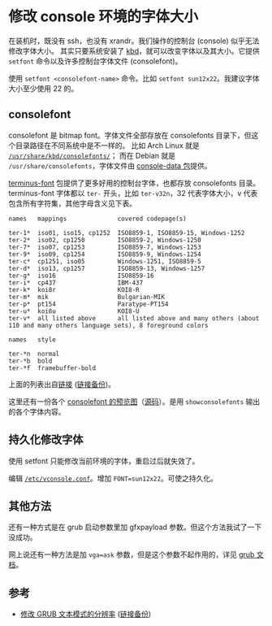 # 修改 console 环境的字体大小

在装机时，既没有 ssh，也没有 xrandr。我们操作的控制台 (console) 似乎无法修改字体大小。
其实只要系统安装了 [kbd](https://github.com/legionus/kbd)，就可以改变字体以及其大小。它提供 `setfont` 命令以及许多控制台字体文件 (consolefont)。

使用 `setfont <consolefont-name>` 命令。比如 `setfont sun12x22`。我建议字体大小至少使用 22 的。

## consolefont

consolefont 是 bitmap font。字体文件全部存放在 consolefonts 目录下，但这个目录路径在不同系统中是不一样的。
比如 Arch Linux 就是 [`/usr/share/kbd/consolefonts/`](https://wiki.archlinux.org/title/Linux_console#Fonts)；
而在 Debian 就是 `/usr/share/consolefonts`，字体文件由 [console-data 包](https://packages.debian.org/bullseye/all/console-data/filelist)提供。

[terminus-font](https://terminus-font.sourceforge.net/shots.html) 包提供了更多好用的控制台字体，也都存放 consolefonts 目录。
terminus-font 字体都以 `ter-` 开头，比如 `ter-v32n`，32 代表字体大小，v 代表包含所有字符集，其他字母含义见下表。

```
names   mappings              covered codepage(s)

ter-1*  iso01, iso15, cp1252  ISO8859-1, ISO8859-15, Windows-1252
ter-2*  iso02, cp1250         ISO8859-2, Windows-1250
ter-7*  iso07, cp1253         ISO8859-7, Windows-1253
ter-9*  iso09, cp1254         ISO8859-9, Windows-1254
ter-c*  cp1251, iso05         Windows-1251, ISO8859-5
ter-d*  iso13, cp1257         ISO8859-13, Windows-1257
ter-g*  iso16                 ISO8859-16
ter-i*  cp437                 IBM-437
ter-k*  koi8r                 KOI8-R
ter-m*  mik                   Bulgarian-MIK
ter-p*  pt154                 Paratype-PT154
ter-u*  koi8u                 KOI8-U
ter-v*  all listed above      all listed above and many others (about 110 and many others language sets), 8 foreground colors
```

```
names   style

ter-*n  normal
ter-*b  bold
ter-*f  framebuffer-bold
```

上面的列表出自[链接](https://files.ax86.net/terminus-ttf/README.Terminus.txt) ([链接备份](https://web.archive.org/web/20230330210110/https://files.ax86.net/terminus-ttf/README.Terminus.txt))。

这里还有一份各个 [consolefont 的预览图](https://adeverteuil.github.io/linux-console-fonts-screenshots/)（[源码](https://github.com/adeverteuil/linux-console-fonts-screenshots)）。是用 `showconsolefonts` 输出的各个字体内容。

## 持久化修改字体

使用 setfont 只能修改当前环境的字体，重启过后就失效了。

编辑 [`/etc/vconsole.conf`](https://man.archlinux.org/man/vconsole.conf.5)。增加 `FONT=sun12x22`。可使之持久化。

## 其他方法

还有一种方式是在 grub 启动参数里加 gfxpayload 参数。但这个方法我试了一下没成功。

网上说还有一种方法是加 `vga=ask` 参数，但是这个参数不起作用的，详见 [grub 文档](https://www.gnu.org/software/grub/manual/grub/grub.html#linux)。

## 参考

- [修改 GRUB 文本模式的分辨率](https://www.aneasystone.com/archives/2015/08/grub-text-mode-resolution.html) ([链接备份](https://web.archive.org/web/20220818051330/https://www.aneasystone.com/archives/2015/08/grub-text-mode-resolution.html))
